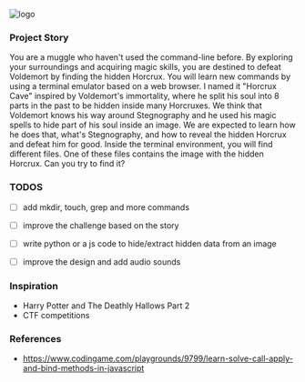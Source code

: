 ![logo](https://i.ibb.co/56CzGLf/logo-design.png)


### Project Story
You are a muggle who haven't used the command-line before. By exploring your surroundings and acquiring magic skills, you are destined to defeat Voldemort by finding the hidden Horcrux. You will learn new commands by using a terminal emulator based on a web browser. I named it "Horcrux Cave" inspired by Voldemort's immortality, where he split his soul into 8 parts in the past to be hidden inside many Horcruxes. We think that Voldemort knows his way around Stegnography and he used his magic spells to hide part of his soul inside an image. We are expected to learn how he does that, what's Stegnography, and how to reveal the hidden Horcrux and defeat him for good. Inside the terminal environment, you will find different files. One of these files contains the image with the hidden Horcrux. Can you try to find it?


### TODOS
* [ ] add mkdir, touch, grep and more commands
* [ ] improve the challenge based on the story
* [ ] write python or a js code to hide/extract hidden data from an image
* [ ] improve the design and add audio sounds


### Inspiration
- Harry Potter and The Deathly Hallows Part 2
- CTF competitions

### References
- https://www.codingame.com/playgrounds/9799/learn-solve-call-apply-and-bind-methods-in-javascript

